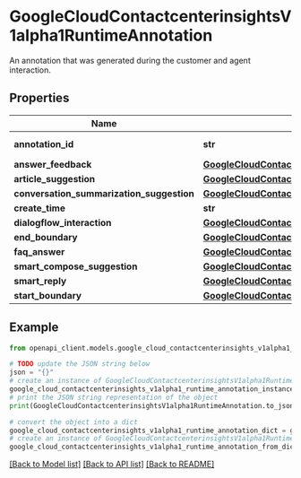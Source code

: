 # GoogleCloudContactcenterinsightsV1alpha1RuntimeAnnotation

An annotation that was generated during the customer and agent interaction.

## Properties

Name | Type | Description | Notes
------------ | ------------- | ------------- | -------------
**annotation_id** | **str** | The unique identifier of the annotation. Format: projects/{project}/locations/{location}/conversationDatasets/{dataset}/conversationDataItems/{data_item}/conversationAnnotations/{annotation} | [optional] 
**answer_feedback** | [**GoogleCloudContactcenterinsightsV1alpha1AnswerFeedback**](GoogleCloudContactcenterinsightsV1alpha1AnswerFeedback.md) |  | [optional] 
**article_suggestion** | [**GoogleCloudContactcenterinsightsV1alpha1ArticleSuggestionData**](GoogleCloudContactcenterinsightsV1alpha1ArticleSuggestionData.md) |  | [optional] 
**conversation_summarization_suggestion** | [**GoogleCloudContactcenterinsightsV1alpha1ConversationSummarizationSuggestionData**](GoogleCloudContactcenterinsightsV1alpha1ConversationSummarizationSuggestionData.md) |  | [optional] 
**create_time** | **str** | The time at which this annotation was created. | [optional] 
**dialogflow_interaction** | [**GoogleCloudContactcenterinsightsV1alpha1DialogflowInteractionData**](GoogleCloudContactcenterinsightsV1alpha1DialogflowInteractionData.md) |  | [optional] 
**end_boundary** | [**GoogleCloudContactcenterinsightsV1alpha1AnnotationBoundary**](GoogleCloudContactcenterinsightsV1alpha1AnnotationBoundary.md) |  | [optional] 
**faq_answer** | [**GoogleCloudContactcenterinsightsV1alpha1FaqAnswerData**](GoogleCloudContactcenterinsightsV1alpha1FaqAnswerData.md) |  | [optional] 
**smart_compose_suggestion** | [**GoogleCloudContactcenterinsightsV1alpha1SmartComposeSuggestionData**](GoogleCloudContactcenterinsightsV1alpha1SmartComposeSuggestionData.md) |  | [optional] 
**smart_reply** | [**GoogleCloudContactcenterinsightsV1alpha1SmartReplyData**](GoogleCloudContactcenterinsightsV1alpha1SmartReplyData.md) |  | [optional] 
**start_boundary** | [**GoogleCloudContactcenterinsightsV1alpha1AnnotationBoundary**](GoogleCloudContactcenterinsightsV1alpha1AnnotationBoundary.md) |  | [optional] 

## Example

```python
from openapi_client.models.google_cloud_contactcenterinsights_v1alpha1_runtime_annotation import GoogleCloudContactcenterinsightsV1alpha1RuntimeAnnotation

# TODO update the JSON string below
json = "{}"
# create an instance of GoogleCloudContactcenterinsightsV1alpha1RuntimeAnnotation from a JSON string
google_cloud_contactcenterinsights_v1alpha1_runtime_annotation_instance = GoogleCloudContactcenterinsightsV1alpha1RuntimeAnnotation.from_json(json)
# print the JSON string representation of the object
print(GoogleCloudContactcenterinsightsV1alpha1RuntimeAnnotation.to_json())

# convert the object into a dict
google_cloud_contactcenterinsights_v1alpha1_runtime_annotation_dict = google_cloud_contactcenterinsights_v1alpha1_runtime_annotation_instance.to_dict()
# create an instance of GoogleCloudContactcenterinsightsV1alpha1RuntimeAnnotation from a dict
google_cloud_contactcenterinsights_v1alpha1_runtime_annotation_from_dict = GoogleCloudContactcenterinsightsV1alpha1RuntimeAnnotation.from_dict(google_cloud_contactcenterinsights_v1alpha1_runtime_annotation_dict)
```
[[Back to Model list]](../README.md#documentation-for-models) [[Back to API list]](../README.md#documentation-for-api-endpoints) [[Back to README]](../README.md)


